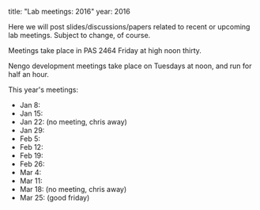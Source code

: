 title: "Lab meetings: 2016"
year: 2016

Here we will post slides/discussions/papers related to recent
or upcoming lab meetings.
Subject to change, of course.

Meetings take place in PAS 2464 Friday at high noon thirty.

Nengo development meetings take place on Tuesdays at noon,
and run for half an hour.

This year's meetings:

- Jan 8:
- Jan 15:
- Jan 22: (no meeting, chris away)
- Jan 29:
- Feb 5:
- Feb 12:
- Feb 19:
- Feb 26:
- Mar 4:
- Mar 11: 
- Mar 18: (no meeting, chris away)
- Mar 25: (good friday)
